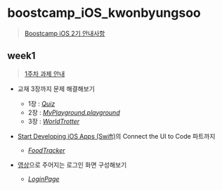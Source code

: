 # boostcamp_iOS_kwonbyungsoo
> [Boostcamp iOS 2기 안내사항](https://github.com/connect-boostcamp/iOS_Notice)

## week1
> [1주차 과제 안내](https://github.com/connect-boostcamp/iOS_Notice/blob/master/assignment/week_01.md)
+ 교재 3장까지 문제 해결해보기
 
   + 1장 : [*Quiz*](https://github.com/bluelocate/boostcamp_iOS_kwonbyungsoo/tree/master/weak1/%EA%B5%90%EC%9E%AC1%EC%9E%A5/Quiz)
   + 2장 : [*MyPlayground.playground*](https://github.com/bluelocate/boostcamp_iOS_kwonbyungsoo/tree/master/weak1/%EA%B5%90%EC%9E%AC2%EC%9E%A5/MyPlayground.playground)
   + 3장 : [*WorldTrotter*](https://github.com/bluelocate/boostcamp_iOS_kwonbyungsoo/tree/master/weak1/%EA%B5%90%EC%9E%AC3%EC%9E%A5/WorldTrotter)
+ [Start Developing iOS Apps (Swift)](https://developer.apple.com/library/content/referencelibrary/GettingStarted/DevelopiOSAppsSwift/index.html)의 Connect the UI to Code 파트까지
   + [*FoodTracker*](https://github.com/bluelocate/boostcamp_iOS_kwonbyungsoo/tree/master/weak1/StartDevelopingiOSApps/FoodTracker)
+ [영상](https://github.com/connect-boostcamp/iOS_Notice/blob/master/assignment/video/login_view.mov)으로 주어지는 로그인 화면 구성해보기
   + [*LoginPage*](https://github.com/bluelocate/boostcamp_iOS_kwonbyungsoo/tree/master/weak1/LoginView)

